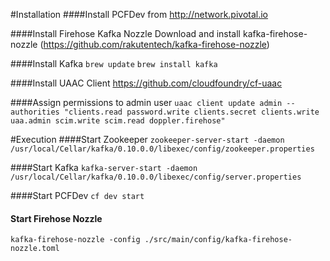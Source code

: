 #Installation
####Install PCFDev from http://network.pivotal.io

####Install Firehose Kafka Nozzle
Download and install kafka-firehose-nozzle (https://github.com/rakutentech/kafka-firehose-nozzle)

####Install Kafka 
`brew update` 
`brew install kafka`

####Install UAAC Client 
https://github.com/cloudfoundry/cf-uaac

####Assign permissions to admin user 
`uaac client update admin --authorities "clients.read password.write clients.secret clients.write uaa.admin scim.write scim.read doppler.firehose"`


#Execution
####Start Zookeeper
`zookeeper-server-start -daemon /usr/local/Cellar/kafka/0.10.0.0/libexec/config/zookeeper.properties`

####Start Kafka 
`kafka-server-start -daemon /usr/local/Cellar/kafka/0.10.0.0/libexec/config/server.properties`

####Start PCFDev
`cf dev start`

#### Start Firehose Nozzle 
`kafka-firehose-nozzle -config ./src/main/config/kafka-firehose-nozzle.toml`